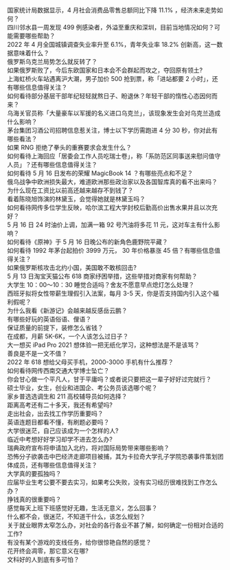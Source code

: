 国家统计局数据显示，4 月社会消费品零售总额同比下降 11.1% ，经济未来走势如何？  
四川邻水县一周发现 499 例感染者，外溢至重庆和深圳，目前当地情况如何？可能需要哪些帮助？  
2022 年 4 月全国城镇调查失业率升至 6.1%，青年失业率 18.2% 创新高，这一数据意味着什么？  
俄罗斯乌克兰局势怎么就反转了？  
如果俄罗斯败了，今后东欧国家和日本会不会群起而攻之，夺回原有领土?  
上海虹桥火车站遇离沪大潮，男子加价 500 抢到票，称「进站都要 2 小时」，还有哪些信息值得关注？  
如何看待部分基层干部年纪轻轻就熬日子、盼退休？年轻干部的惰性心态因何而来？  
乌海关官员称「大量豪车以军援的名义进口乌克兰」，该现象发生会对乌克兰造成什么影响？  
茅台集团习酒公司招聘信息惹关注，博士以下学历需跑进 4 分 30 秒，你对此有哪些看法？  
如果 RNG 拒绝了拳头的重赛要求会发生什么？  
如何看待上海回应「居委会工作人员吃瑞士卷」，称「系防范区同事送来慰问值守人员」？还有哪些信息值得关注？  
如何看待 5 月 16 日发布的荣耀 MagicBook 14 ？有哪些亮点和不足？  
俄乌战争中欧洲损失最大，难道欧洲那些政治家以及各国智库真的看不出来吗？  
为什么现在工资比以前高还越来越存不到钱了？  
看着陈晓旭饰演的林黛玉，会觉得她就是林黛玉吗？  
如何看待网传多位学生反映，哈尔滨工程大学封校后勤高价出售水果并且以次充好？  
5 月 16 日 24 时油价上调，加满一箱 92 号汽油将多花 11 元，这对车主有什么影响？  
如何看待《原神》于 5 月 16 日晚公布的新角色鹿野院平藏？  
如何看待 1992 年茅台起拍价 3999 万元， 30 年价格暴涨 45 倍？有哪些信息值得关注？  
如果俄罗斯核攻击北约小国，美国敢不敢核回击?  
5 月 13 日淘宝天猫公布 618 商家纾困举措，这些举措对商家有何帮助？  
大学生 10：00～10：30 睡觉合适吗？舍友不愿意早点熄灯怎么处理？  
西班牙拟将女性带薪生理假引入法案，每月 3-5 天，你是否支持国内引入这个福利假呢？  
为什么我看《新游记》会越来越反感岳云鹏？  
有哪些好玩的英语俗语、俚语？  
保证质量的前提下，装修怎么省钱？  
在成都，月薪 5K-6K，一个人该怎么过日子？  
大一想买 iPad Pro 2021 想体验一把无纸化学习，这种想法是不是该骂？  
善良是不是一文不值？  
2022 年 618 想给父母买手机，2000-3000 手机有什么推荐？  
如何看待网传西南交通大学博士坠亡？  
你会甘心做一个平凡人，甘于平庸吗？或者说只要把这一辈子好好过完就行？  
硕士毕业，女生，创业和进国企、考公务员该选哪个呢？  
家乡普选选调生和 211 高校辅导员如何选择？  
距离高考还有二十多天，我还有希望吗?  
走出社会，出去找工作学历重要吗？  
英语连题目都看不懂，有刷题必要吗？  
大学很迷茫，自己应该成为一个怎样的人?  
临近中考想好好学习却学不进去怎么办?  
瑞典政府宣布将申请加入北约，将对国际局势带来哪些影响？  
恐怖分子欲袭击中巴经济走廊项目被捕，其为卡拉奇大学孔子学院恐袭事件策划团体成员，还有哪些信息值得关注？  
大学真的要孤独吗？  
应届毕业生考公要不要去实习，如果考公失败，没有实习经历很难找到工作怎么办？  
挣钱真的很重要吗？  
感觉每天上班下班感觉好无趣，生活无意义，怎么回事？  
什么都不会，很迷茫，不知道干什么，该怎么规划？  
关于就业眼界太窄怎么办，对社会的各行各业不甚了解，如何确定一份相对合适的工作?  
有没有某个游戏的支线任务，给你很惊艳自然的感觉？  
花开终会凋零，那它意义在哪?  
文科好的人到底有多可怕？  
